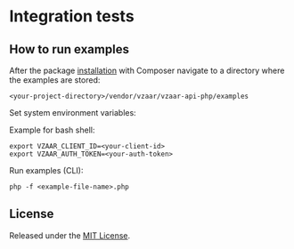# Integration tests

## How to run examples

After the package [installation](../README.md) with Composer navigate to a directory where the examples are stored:

```
<your-project-directory>/vendor/vzaar/vzaar-api-php/examples
```

Set system environment variables:

Example for bash shell:

```
export VZAAR_CLIENT_ID=<your-client-id>
export VZAAR_AUTH_TOKEN=<your-auth-token>
```

Run examples (CLI):

```
php -f <example-file-name>.php
```

## License

Released under the [MIT License](http://www.opensource.org/licenses/MIT).
